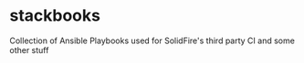 # stackbooks
Collection of Ansible Playbooks used for SolidFire's third party CI and some other stuff
